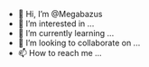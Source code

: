 - 👋 Hi, I’m @Megabazus
- 👀 I’m interested in ...
- 🌱 I’m currently learning ...
- 💞️ I’m looking to collaborate on ...
- 📫 How to reach me ...

<!---
Megabazus/Megabazus is a ✨ special ✨ repository because its `README.md` (this file) appears on your GitHub profile.
You can click the Preview link to take a look at your changes.
--->
